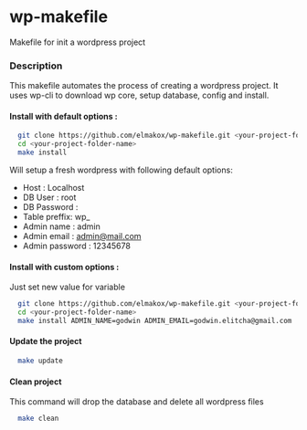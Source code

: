 # wp-makefile
Makefile for init a wordpress project

### Description

This makefile automates the process of creating a wordpress project. It uses wp-cli to download wp core, setup database, config and install.

#### Install with default options :
  ```bash
    git clone https://github.com/elmakox/wp-makefile.git <your-project-folder-name>
    cd <your-project-folder-name>
    make install
  ```
Will setup a fresh wordpress with following default options:

* Host : Localhost
* DB User : root
* DB Password : 
* Table preffix: wp_
* Admin name : admin
* Admin email : admin@mail.com
* Admin password : 12345678

#### Install with custom options :

Just set new value for variable

```bash
  git clone https://github.com/elmakox/wp-makefile.git <your-project-folder-name>
  cd <your-project-folder-name>
  make install ADMIN_NAME=godwin ADMIN_EMAIL=godwin.elitcha@gmail.com
```

#### Update the project

```bash
  make update
```

#### Clean project

This command will drop the database and delete all wordpress files

```bash
  make clean
```

